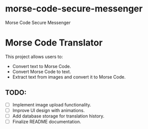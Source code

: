 # morse-code-secure-messenger
Morse Code Secure Messenger
# Morse Code Translator

This project allows users to:
- Convert text to Morse Code.
- Convert Morse Code to text.
- Extract text from images and convert it to Morse Code.

## TODO:
- [ ] Implement image upload functionality.
- [ ] Improve UI design with animations.
- [ ] Add database storage for translation history.
- [ ] Finalize README documentation.